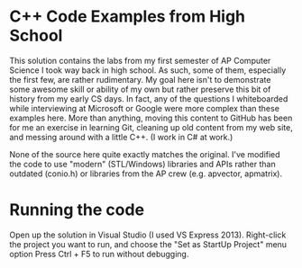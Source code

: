 C++ Code Examples from High School
===========

This solution contains the labs from my first semester of AP Computer Science I took way back in high school. As such, some of them, especially the first few, are rather rudimentary. 
My goal here isn't to demonstrate some awesome skill or ability of my own but rather preserve this bit of history from my early CS days. In fact, any of the questions I whiteboarded
while interviewing at Microsoft or Google were more complex than these examples here. More than anything, moving this content to GitHub has been for me an exercise in learning Git, 
cleaning up old content from my web site, and messing around with a little C++. (I work in C# at work.) 

None of the source here quite exactly matches the original. I've modified the code to use "modern" (STL/Windows) libraries and APIs rather than outdated (conio.h) or libraries from the AP crew (e.g. apvector, apmatrix).

Running the code
===========
Open up the solution in Visual Studio (I used VS Express 2013).
Right-click the project you want to run, and choose the "Set as StartUp Project" menu option
Press Ctrl + F5 to run without debugging.